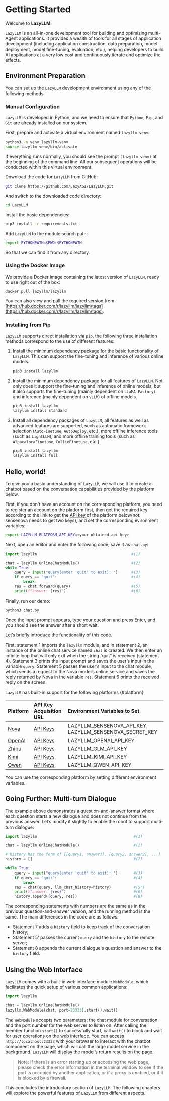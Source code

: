 # Getting Started

Welcome to **LazyLLM**!

`LazyLLM` is an all-in-one development tool for building and optimizing multi-Agent applications. It provides a wealth of tools for all stages of application development (including application construction, data preparation, model deployment, model fine-tuning, evaluation, etc.), helping developers to build AI applications at a very low cost and continuously iterate and optimize the effects.

## Environment Preparation

You can set up the `LazyLLM` development environment using any of the following methods:

### Manual Configuration

`LazyLLM` is developed in Python, and we need to ensure that `Python`, `Pip`, and `Git` are already installed on our system.

First, prepare and activate a virtual environment named `lazyllm-venv`:

```bash
python3 -m venv lazyllm-venv
source lazyllm-venv/bin/activate
```

If everything runs normally, you should see the prompt `(lazyllm-venv)` at the beginning of the command line. All our subsequent operations will be conducted within this virtual environment.

Download the code for `LazyLLM` from GitHub:

```bash
git clone https://github.com/LazyAGI/LazyLLM.git
```

And switch to the downloaded code directory:

```bash
cd LazyLLM
```

Install the basic dependencies:

```bash
pip3 install -r requirements.txt
```

Add `LazyLLM` to the module search path:

```bash
export PYTHONPATH=$PWD:$PYTHONPATH
```

So that we can find it from any directory.

### Using the Docker Image

We provide a Docker image containing the latest version of `LazyLLM`, ready to use right out of the box:

```bash
docker pull lazyllm/lazyllm
```

You can also view and pull the required version from [https://hub.docker.com/r/lazyllm/lazyllm/tags](https://hub.docker.com/r/lazyllm/lazyllm/tags).

### Installing from Pip

`LazyLLM` supports direct installation via `pip`, the following three installation methods correspond to the use of different features:

1. Install the minimum dependency package for the basic functionality of `LazyLLM`. This can support the fine-tuning and inference of various online models.

    ```bash
    pip3 install lazyllm
    ```

2. Install the minimum dependency package for all features of `LazyLLM`. Not only does it support the fine-tuning and inference of online models, but it also supports the fine-tuning (mainly dependent on `LLaMA-Factory`) and inference (mainly dependent on `vLLM`) of offline models.

    ```bash
    pip3 install lazyllm
    lazyllm install standard
    ```

3. Install all dependency packages of `LazyLLM`, all features as well as advanced features are supported, such as automatic framework selection (`AutoFinetune`, `AutoDeploy`, etc.), more offline inference tools (such as `LightLLM`), and more offline training tools (such as `AlpacaloraFinetune`, `CollieFinetune`, etc.).

    ```bash
    pip3 install lazyllm
    lazyllm install full
    ```

## Hello, world!

To give you a basic understanding of `LazyLLM`, we will use it to create a chatbot based on the conversation capabilities provided by the platform below.

First, if you don't have an account on the corresponding platform, you need to register an account on the platform first, then get the required key according to the link to get the [API key](/#platform) of the platform below(not: sensenova needs to get two keys), and set the corresponding evironment variables:

```bash
export LAZYLLM_PLATFORM_API_KEY=<your obtained api key>
```

Next, open an editor and enter the following code, save it as `chat.py`:

```python
import lazyllm                                          #(1)

chat = lazyllm.OnlineChatModule()                       #(2)
while True:
    query = input("query(enter 'quit' to exit): ")      #(3)
    if query == "quit":                                 #(4)
        break
    res = chat.forward(query)                           #(5)
    print(f"answer: {res}")                             #(6)
```

Finally, run our demo:

```bash
python3 chat.py
```

Once the input prompt appears, type your question and press Enter, and you should see the answer after a short wait.

Let’s briefly introduce the functionality of this code.

First, statement 1 imports the `lazyllm` module, and in statement 2, an instance of the online chat service named `chat` is created. We then enter an infinite loop that will only exit when the string “quit” is received (statement 4). Statement 3 prints the input prompt and saves the user’s input in the variable `query`. Statement 5 passes the user’s input to the chat module, which sends a request to the Nova model’s online service and saves the reply returned by Nova in the variable `res`. Statement 6 prints the received reply on the screen.

`LazyLLM` has built-in support for the following platforms:[](){#platform}

| Platform | API Key Acquisition URL              | Environment Variables to Set                            |
|:---------|:-------------------------------------|:--------------------------------------------------------|
| [Nova](https://platform.sensenova.cn/)     | [API Keys](https://platform.sensenova.cn/doc?path=/platform/helpdoc/help.md)       | LAZYLLM_SENSENOVA_API_KEY, LAZYLLM_SENSENOVA_SECRET_KEY |
| [OpenAI](https://openai.com/index/openai-api/)   | [API Keys](https://platform.openai.com/api-keys) | LAZYLLM_OPENAI_API_KEY                                  |
| [Zhipu](https://open.bigmodel.cn/)    | [API Keys](https://open.bigmodel.cn/usercenter/apikeys)            | LAZYLLM_GLM_API_KEY                                     |
| [Kimi](https://platform.moonshot.cn/)     | [API Keys](https://platform.moonshot.cn/console/api-keys)        | LAZYLLM_KIMI_API_KEY                                    |
| [Qwen](https://help.aliyun.com/zh/dashscope/developer-reference/use-qwen-by-api)     | [API Keys](https://help.aliyun.com/zh/dashscope/developer-reference/acquisition-and-configuration-of-api-key)     | LAZYLLM_QWEN_API_KEY                                    |

You can use the corresponding platform by setting different environment variables.

## Going Further: Multi-turn Dialogue

The example above demonstrates a question-and-answer format where each question starts a new dialogue and does not continue from the previous answer. Let’s modify it slightly to enable the robot to support multi-turn dialogue:

```python
import lazyllm                                           #(1)

chat = lazyllm.OnlineChatModule()                        #(2)

# history has the form of [[query1, answer1], [query2, answer2], ...]
history = []                                             #(7)

while True:
    query = input("query(enter 'quit' to exit): ")       #(3)
    if query == "quit":                                  #(4)
        break
    res = chat(query, llm_chat_history=history)          #(5')
    print(f"answer: {res}")                              #(6)
    history.append([query, res])                         #(8)
```

The corresponding statements with numbers are the same as in the previous question-and-answer version, and the running method is the same. The main differences in the code are as follows:

* Statement 7 adds a `history` field to keep track of the conversation history;
* Statement 5' passes the current `query` and the `history` to the remote server;
* Statement 8 appends the current dialogue's question and answer to the `history` field.

## Using the Web Interface

`LazyLLM` comes with a built-in web interface module `WebModule`, which facilitates the quick setup of various common applications:

```python
import lazyllm

chat = lazyllm.OnlineChatModule()
lazyllm.WebModule(chat, port=23333).start().wait()
```

The `WebModule` accepts two parameters: the chat module for conversation and the port number for the web server to listen on. After calling the member function `start()` to successfully start, call `wait()` to block and wait for user operations on the web interface. You can access `http://localhost:23333` with your browser to interact with the chatbot component on the page, which will call the large model service in the background. `LazyLLM` will display the model’s return results on the page.

> Note: If there is an error starting up or accessing the web page, please check the error information in the terminal window to see if the port is occupied by another application, or if a proxy is enabled, or if it is blocked by a firewall.

This concludes the introductory section of `LazyLLM`. The following chapters will explore the powerful features of `LazyLLM` from different aspects.
